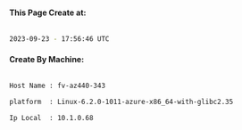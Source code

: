 
   
#### This Page Create at:

```bash

2023-09-23 - 17:56:46 UTC

```

#### Create By Machine:

```bash

Host Name : fv-az440-343

platform  : Linux-6.2.0-1011-azure-x86_64-with-glibc2.35

Ip Local  : 10.1.0.68

```


